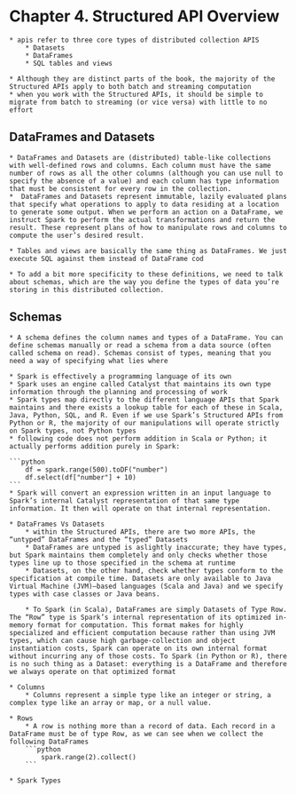 # Chapter 4. Structured API Overview
    * apis refer to three core types of distributed collection APIS
        * Datasets
        * DataFrames
        * SQL tables and views

    * Although they are distinct parts of the book, the majority of the Structured APIs apply to both batch and streaming computation
    * when you work with the Structured APIs, it should be simple to migrate from batch to streaming (or vice versa) with little to no effort

## DataFrames and Datasets
    * DataFrames and Datasets are (distributed) table-like collections with well-defined rows and columns. Each column must have the same number of rows as all the other columns (although you can use null to specify the absence of a value) and each column has type information that must be consistent for every row in the collection.
    *  DataFrames and Datasets represent immutable, lazily evaluated plans that specify what operations to apply to data residing at a location to generate some output. When we perform an action on a DataFrame, we instruct Spark to perform the actual transformations and return the result. These represent plans of how to manipulate rows and columns to compute the user’s desired result.
    
    * Tables and views are basically the same thing as DataFrames. We just execute SQL against them instead of DataFrame cod
    
    * To add a bit more specificity to these definitions, we need to talk about schemas, which are the way you define the types of data you’re storing in this distributed collection.

## Schemas
    
    * A schema defines the column names and types of a DataFrame. You can define schemas manually or read a schema from a data source (often called schema on read). Schemas consist of types, meaning that you need a way of specifying what lies where

    * Spark is effectively a programming language of its own
    * Spark uses an engine called Catalyst that maintains its own type information through the planning and processing of work
    * Spark types map directly to the different language APIs that Spark maintains and there exists a lookup table for each of these in Scala, Java, Python, SQL, and R. Even if we use Spark’s Structured APIs from Python or R, the majority of our manipulations will operate strictly on Spark types, not Python types
    * following code does not perform addition in Scala or Python; it actually performs addition purely in Spark:

    ```python
        df = spark.range(500).toDF("number")
        df.select(df["number"] + 10)
    ```
    * Spark will convert an expression written in an input language to Spark’s internal Catalyst representation of that same type information. It then will operate on that internal representation.

    * DataFrames Vs Datasets
        * within the Structured APIs, there are two more APIs, the “untyped” DataFrames and the “typed” Datasets
        * DataFrames are untyped is aslightly inaccurate; they have types, but Spark maintains them completely and only checks whether those types line up to those specified in the schema at runtime
        * Datasets, on the other hand, check whether types conform to the specification at compile time. Datasets are only available to Java Virtual Machine (JVM)–based languages (Scala and Java) and we specify types with case classes or Java beans.

        * To Spark (in Scala), DataFrames are simply Datasets of Type Row. The “Row” type is Spark’s internal representation of its optimized in-memory format for computation. This format makes for highly specialized and efficient computation because rather than using JVM types, which can cause high garbage-collection and object instantiation costs, Spark can operate on its own internal format without incurring any of those costs. To Spark (in Python or R), there is no such thing as a Dataset: everything is a DataFrame and therefore we always operate on that optimized format
    
    * Columns
        * Columns represent a simple type like an integer or string, a complex type like an array or map, or a null value.

    * Rows
        * A row is nothing more than a record of data. Each record in a DataFrame must be of type Row, as we can see when we collect the following DataFrames
        ```python
            spark.range(2).collect()
        ```

    * Spark Types



